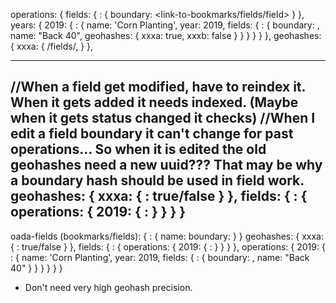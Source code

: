 operations: {
  fields: {
    <uuid>: {
      boundary: <link-to-bookmarks/fields/field>
    }
  },
  years: {
    2019: {
      <operation-uuid>: {
        name: 'Corn Planting',
        year: 2019,
        fields: {
          <uuid>: {
            boundary: <geojson>,
            name: "Back 40",
            geohashes: {
              xxxa: true,
              xxxb: false
            }
          }
        }
      }
    }
  },
  geohashes: {
    xxxa: {
      <operation-uuid>/fields/<field-uuid>,
    }
  },

  ----------------------------
  //When a field get modified, have to reindex it. When it gets added it needs indexed. (Maybe when it gets status changed it checks)
  //When I edit a field boundary it can't change for past operations... So when it is edited the old geohashes need a new uuid??? That may be why a boundary hash should be used in field work.
  geohashes: {
    xxxa: {
      <field-uuid>: true/false
    }
  },
  fields: {
    <field-uuid>: {
      operations: {
        2019: {
          <operation-uuid>: <link to operation>
        }
      }
    }
  }
  --------------------------------
  oada-fields (bookmarks/fields): {
    <uuid>: {
      name:
      boundary: <geojson>
    }
  }
  geohashes: {
    xxxa: {
      <boundary-hash>: true/false
    }
  },
  fields: {
    <boundary-hash>: {
      operations: {
        2019: {
          <operation-uuid>: <link to operation>
        }
      }
    }
  },
  operations: {
    2019: {
      <operation-uuid>: {
        name: 'Corn Planting',
        year: 2019,
        fields: {
          <boundary-hash>: {
            boundary: <geojson>,
            name: "Back 40"
          }
        }
      }
    }
  }
}


- Don't need very high geohash precision.
